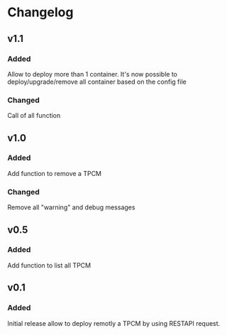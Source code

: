 # Changelog

## v1.1
### Added
Allow to deploy more than 1 container. It's now possible to deploy/upgrade/remove all container based on the config file
### Changed
Call of all function

## v1.0
### Added
Add function to remove a TPCM
### Changed
Remove all "warning" and debug messages

## v0.5
### Added
Add function to list all TPCM

## v0.1
### Added
Initial release allow to deploy remotly a TPCM by using RESTAPI request.
